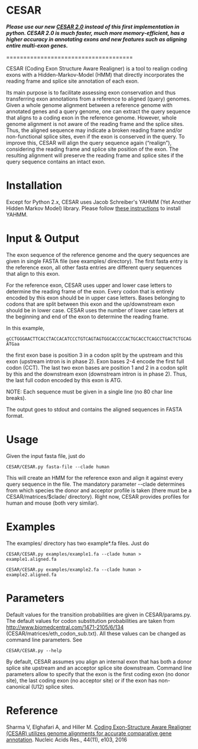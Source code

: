 # CESAR

**_Please use our new [CESAR 2.0](https://github.com/hillerlab/CESAR2.0) instead of this first implementation in python. CESAR 2.0 is much faster, much more memory-efficient, has a higher accuracy in annotating exons and new features such as aligning entire multi-exon genes._**


=====================================






CESAR (Coding Exon Structure Aware Realigner) is a tool to realign coding exons with a Hidden-Markov-Model (HMM) that directly incorporates the reading frame and splice site annotation of each exon.

Its main purpose is to facilitate assessing exon conservation and thus transferring exon annotations from a reference to aligned (query) genomes. Given a whole genome alignment between a reference genome with annotated genes and a query genome, one can extract the query sequence that aligns to a coding exon in the reference genome. However, whole genome alignment is not aware of the reading frame and the splice sites. Thus, the aligned sequence may indicate a broken reading frame and/or non-functional splice sites, even if the exon is conserved in the query. To improve this, CESAR will align the query sequence again (“realign”), considering the reading frame and splice site position of the exon. The resulting alignment will preserve the reading frame and splice sites if the query sequence contains an intact exon.

# Installation
Except for Python 2.x, CESAR uses Jacob Schreiber's YAHMM (Yet Another Hidden Markov Model) library. 
Please follow [these instructions](https://github.com/jmschrei/yahmm) to install YAHMM.

# Input & Output
The exon sequence of the reference genome and the query sequences are given in single FASTA file (see examples/ directory). The first fasta entry is the reference exon, all other fasta entries are different query sequences that align to this exon. 

For the reference exon, CESAR uses upper and lower case letters to determine the reading frame of the exon. Every codon that is entirely encoded by this exon should be in upper case letters. Bases belonging to codons that are split between this exon and the up/downstream exon should be in lower case. CESAR uses the number of lower case letters at the beginning and end of the exon to determine the reading frame. 

In this example, 

  `gCCTGGGAACTTCACCTACCACATCCCTGTCAGTAGTGGCACCCCACTGCACCTCAGCCTGACTCTGCAGATGaa`

the first exon base is position 3 in a codon split by the upstream and this exon (upstream intron is in phase 2). Exon bases 2-4 encode the first full codon (CCT). The last two exon bases are position 1 and 2 in a codon split by this and the downstream exon (downstream intron is in phase 2). Thus, the last full codon encoded by this exon is ATG. 

NOTE: Each sequence must be given in a single line (no 80 char line breaks). 

The output goes to stdout and contains the aligned sequences in FASTA format. 

# Usage
Given the input fasta file, just do 

`CESAR/CESAR.py fasta-file --clade human`

This will create an HMM for the reference exon and align it against every query sequence in the file. The mandatory parameter --clade determines from which species the donor and acceptor profile is taken (there must be a CESAR/matrices/$clade/ directory). Right now, CESAR provides profiles for human and mouse (both very similar). 

# Examples
The examples/ directory has two example*.fa files. 
Just do 

`CESAR/CESAR.py examples/example1.fa --clade human > example1.aligned.fa`

`CESAR/CESAR.py examples/example2.fa --clade human > example2.aligned.fa`

# Parameters
Default values for the transition probabilities are given in CESAR/params.py. The default values for codon substitution probabilities are taken from http://www.biomedcentral.com/1471-2105/6/134 (CESAR/matrices/eth_codon_sub.txt). All these values can be changed as command line parameters. See 

 `CESAR/CESAR.py --help`

By default, CESAR assumes you align an internal exon that has both a donor splice site upstream and an acceptor splice site downstream. Command line parameters allow to specify that the exon is the first coding exon (no donor site), the last coding exon (no acceptor site) or if the exon has non-canonical (U12) splice sites. 

# Reference
Sharma V, Elghafari A, and Hiller M. [Coding Exon-Structure Aware Realigner (CESAR) utilizes genome alignments for accurate comparative gene annotation](https://academic.oup.com/nar/article-lookup/doi/10.1093/nar/gkw210). Nucleic Acids Res., 44(11), e103, 2016




